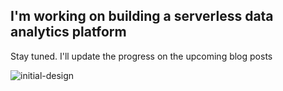 ## I'm working on building a serverless data analytics platform

Stay tuned. I'll update the progress on the upcoming blog posts

![initial-design](https://raw.githubusercontent.com/PhVHoang/phvhoang.github.io/master/images/initial-design.png)